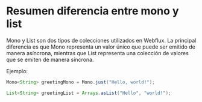 # Resumen diferencia entre mono y list

Mono y List son dos tipos de colecciones utilizados en Webflux. La principal diferencia es que Mono representa un valor único que puede ser emitido de manera asíncrona, mientras que List representa una colección de valores que se emiten de manera síncrona.

Ejemplo:

```java
Mono<String> greetingMono = Mono.just("Hello, world!");

List<String> greetingList = Arrays.asList("Hello", "world!");
```
